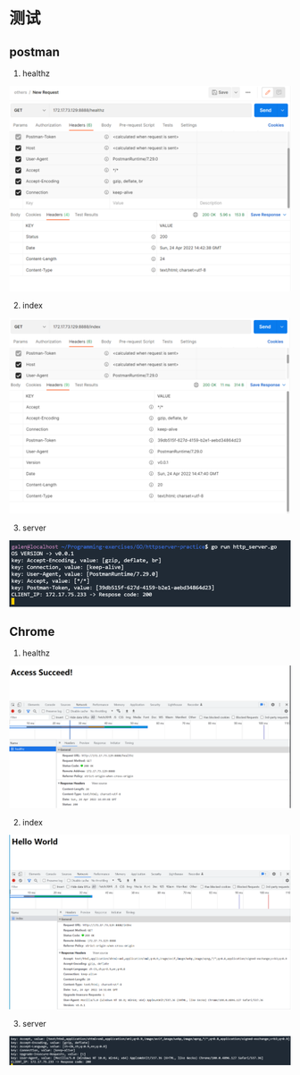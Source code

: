 <!--
 * @Author: Galen Tong
 * @Date: 2022-04-24 22:41:00
 * @LastEditTime: 2022-04-24 22:41:01
 * @Description: 
-->

# 测试

## postman

1. healthz

![1650811631349.png](image/result/1650811631349.png)

2. index

![1650811707052.png](image/result/1650811707052.png)

3. server

![1650811739884.png](image/result/1650811739884.png)

## Chrome

1. healthz

![1650811835827.png](image/result/1650811835827.png)

2. index

![1650811891018.png](image/result/1650811891018.png)

3. server

![1650811931986.png](image/result/1650811931986.png)
